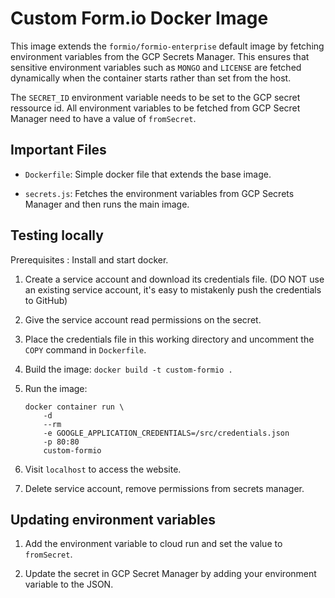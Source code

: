 # Custom Form.io Docker Image

This image extends the `formio/formio-enterprise` default image by 
fetching environment variables from the GCP Secrets Manager.
This ensures that sensitive environment variables such as `MONGO` and `LICENSE`
are fetched dynamically when the container starts rather than set from the host.

The `SECRET_ID` environment variable needs to be set to the GCP secret ressource id.
All environment variables to be fetched from GCP Secret Manager need to have a value of `fromSecret`.

## Important Files

- `Dockerfile`: Simple docker file that extends the base image.

- `secrets.js`: Fetches the environment variables from GCP Secrets Manager and then runs the main image.

## Testing locally

Prerequisites : Install and start docker.

1. Create a service account and download its credentials file. 
(DO NOT use an existing service account, it's easy to mistakenly push the credentials to GitHub)

2. Give the service account read permissions on the secret.

3. Place the credentials file in this working directory and
uncomment the `COPY` command in `Dockerfile`.

3. Build the image: `docker build -t custom-formio .`

4. Run the image:

    ```
    docker container run \
        -d
        --rm
        -e GOOGLE_APPLICATION_CREDENTIALS=/src/credentials.json
        -p 80:80
        custom-formio
    ```

5. Visit `localhost` to access the website.

6.  Delete service account, remove permissions from secrets manager.

## Updating environment variables

1. Add the environment variable to cloud run and set the value to `fromSecret`.

2. Update the secret in GCP Secret Manager by adding your environment variable to the JSON.
